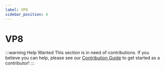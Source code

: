 ```yaml
---
label: VP8
sidebar_position: 4
---
```


# VP8

:::warning Help Wanted
This section is in need of contributions. If you believe you can help, please see our [Contribution Guide](../docs/contribution-guide.md) to get started as a contributor!
:::